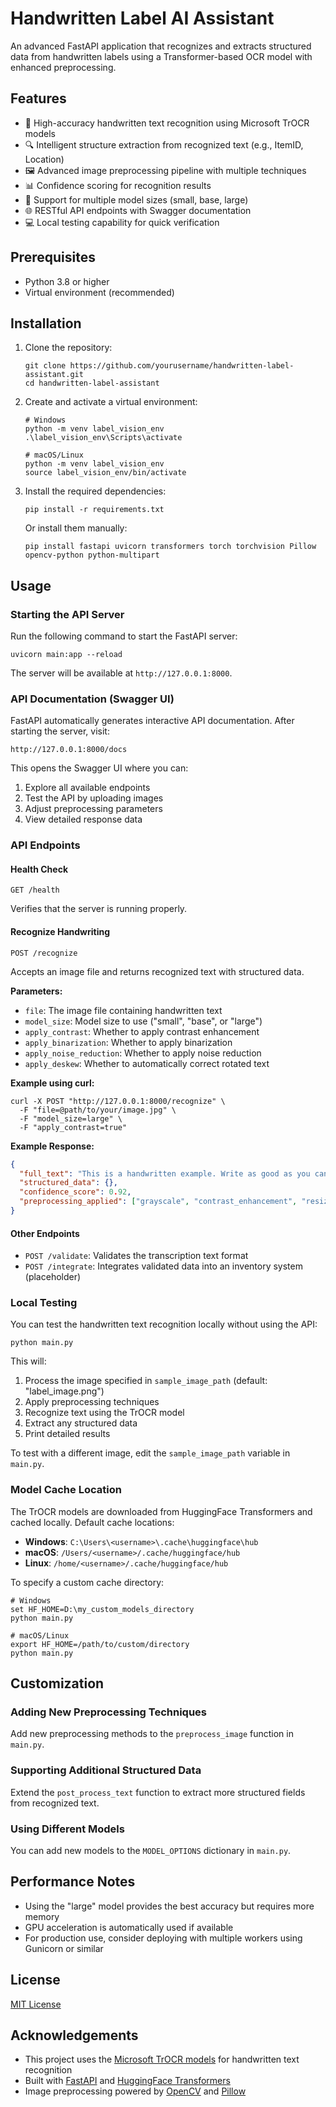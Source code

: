# Handwritten Label AI Assistant

An advanced FastAPI application that recognizes and extracts structured data from handwritten labels using a Transformer-based OCR model with enhanced preprocessing.

## Features

- 📝 High-accuracy handwritten text recognition using Microsoft TrOCR models
- 🔍 Intelligent structure extraction from recognized text (e.g., ItemID, Location)
- 🖼️ Advanced image preprocessing pipeline with multiple techniques
- 📊 Confidence scoring for recognition results
- 🔄 Support for multiple model sizes (small, base, large)
- 🌐 RESTful API endpoints with Swagger documentation
- 💻 Local testing capability for quick verification

## Prerequisites

- Python 3.8 or higher
- Virtual environment (recommended)

## Installation

1. Clone the repository:
   ```
   git clone https://github.com/yourusername/handwritten-label-assistant.git
   cd handwritten-label-assistant
   ```

2. Create and activate a virtual environment:
   ```
   # Windows
   python -m venv label_vision_env
   .\label_vision_env\Scripts\activate

   # macOS/Linux
   python -m venv label_vision_env
   source label_vision_env/bin/activate
   ```

3. Install the required dependencies:
   ```
   pip install -r requirements.txt
   ```

   Or install them manually:
   ```
   pip install fastapi uvicorn transformers torch torchvision Pillow opencv-python python-multipart
   ```

## Usage

### Starting the API Server

Run the following command to start the FastAPI server:
```
uvicorn main:app --reload
```

The server will be available at `http://127.0.0.1:8000`.

### API Documentation (Swagger UI)

FastAPI automatically generates interactive API documentation. After starting the server, visit:
```
http://127.0.0.1:8000/docs
```

This opens the Swagger UI where you can:
1. Explore all available endpoints
2. Test the API by uploading images
3. Adjust preprocessing parameters
4. View detailed response data

### API Endpoints

#### Health Check
```
GET /health
```
Verifies that the server is running properly.

#### Recognize Handwriting
```
POST /recognize
```
Accepts an image file and returns recognized text with structured data.

**Parameters:**
- `file`: The image file containing handwritten text
- `model_size`: Model size to use ("small", "base", or "large")
- `apply_contrast`: Whether to apply contrast enhancement
- `apply_binarization`: Whether to apply binarization
- `apply_noise_reduction`: Whether to apply noise reduction
- `apply_deskew`: Whether to automatically correct rotated text

**Example using curl:**
```
curl -X POST "http://127.0.0.1:8000/recognize" \
  -F "file=@path/to/your/image.jpg" \
  -F "model_size=large" \
  -F "apply_contrast=true"
```

**Example Response:**
```json
{
  "full_text": "This is a handwritten example. Write as good as you can.",
  "structured_data": {},
  "confidence_score": 0.92,
  "preprocessing_applied": ["grayscale", "contrast_enhancement", "resize", "noise_reduction"]
}
```

#### Other Endpoints
- `POST /validate`: Validates the transcription text format
- `POST /integrate`: Integrates validated data into an inventory system (placeholder)

### Local Testing

You can test the handwritten text recognition locally without using the API:

```
python main.py
```

This will:
1. Process the image specified in `sample_image_path` (default: "label_image.png")
2. Apply preprocessing techniques
3. Recognize text using the TrOCR model
4. Extract any structured data
5. Print detailed results

To test with a different image, edit the `sample_image_path` variable in `main.py`.

### Model Cache Location

The TrOCR models are downloaded from HuggingFace Transformers and cached locally. Default cache locations:

- **Windows**: `C:\Users\<username>\.cache\huggingface\hub`
- **macOS**: `/Users/<username>/.cache/huggingface/hub`
- **Linux**: `/home/<username>/.cache/huggingface/hub`

To specify a custom cache directory:

```
# Windows
set HF_HOME=D:\my_custom_models_directory
python main.py

# macOS/Linux
export HF_HOME=/path/to/custom/directory
python main.py
```

## Customization

### Adding New Preprocessing Techniques

Add new preprocessing methods to the `preprocess_image` function in `main.py`.

### Supporting Additional Structured Data

Extend the `post_process_text` function to extract more structured fields from recognized text.

### Using Different Models

You can add new models to the `MODEL_OPTIONS` dictionary in `main.py`.

## Performance Notes

- Using the "large" model provides the best accuracy but requires more memory
- GPU acceleration is automatically used if available
- For production use, consider deploying with multiple workers using Gunicorn or similar

## License

[MIT License](LICENSE)

## Acknowledgements

- This project uses the [Microsoft TrOCR models](https://huggingface.co/microsoft/trocr-base-handwritten) for handwritten text recognition
- Built with [FastAPI](https://fastapi.tiangolo.com/) and [HuggingFace Transformers](https://huggingface.co/transformers/)
- Image preprocessing powered by [OpenCV](https://opencv.org/) and [Pillow](https://python-pillow.org/)